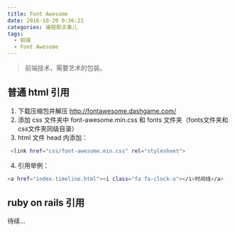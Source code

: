 ```yaml
---
title: Font Awesome
date: 2016-10-20 0:36:21
categories: 编程那点事儿
tags:
  - 前端
  - Font Awesome
---
```

<blockquote class="blockquote-center">前端技术，需要艺术的包装。
</blockquote>

<!--more-->

## 普通 html 引用

1. 下载压缩包并解压 <http://fontawesome.dashgame.com/>
2. 添加 css 文件夹中 font-awesome.min.css 和 fonts 文件夹（fonts文件夹和css文件夹同级目录）
3. html 文件 head 内添加：
``` bash
 <link href="css/font-awesome.min.css" rel="stylesheet">
```
4. 引用举例：
``` bash
<a href="index-timeline.html"><i class="fa fa-clock-o"></i>时间线</a>
```

## ruby on rails 引用

待续...
